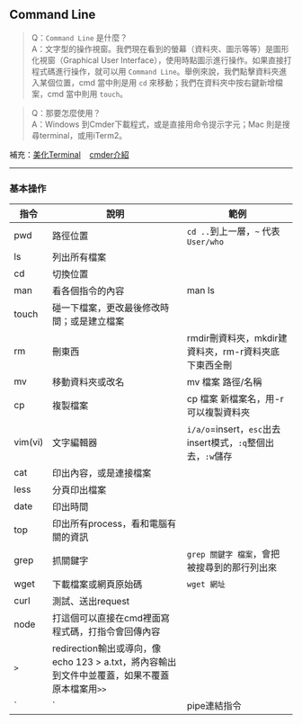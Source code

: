 ## Command Line
> Q：`Command Line` 是什麼？  
> A：文字型的操作視窗。我們現在看到的螢幕（資料夾、圖示等等）是圖形化視窗（Graphical User Interface），使用時點圖示進行操作。如果直接打程式碼進行操作，就可以用 `Command Line`。舉例來說，我們點擊資料夾進入某個位置，cmd 當中則是用 `cd` 來移動；我們在資料夾中按右鍵新增檔案，cmd 當中則用 `touch`。

> Q：那要怎麼使用？  
> A：Windows 到Cmder下載程式，或是直接用命令提示字元；Mac 則是搜尋terminal，或用iTerm2。

補充：[美化Terminal]()    [cmder介紹]()

---
### 基本操作
|  指令   |說明                             |  範例                      |
|---------|--------------------------------|----------------------------|
|pwd      |路徑位置                         |`cd ..`到上一層，`~` 代表`User/who` |
|ls       |列出所有檔案                     |                            |
|cd       |切換位置                         |                            |
|man      |看各個指令的內容                  |man ls                      |
|touch    |碰一下檔案，更改最後修改時間；或是建立檔案|                      |
|rm       |刪東西   |rmdir刪資料夾，mkdir建資料夾，rm-r資料夾底下東西全刪    |
|mv       |移動資料夾或改名                  |mv 檔案 路徑/名稱            |
|cp       |複製檔案                |cp 檔案 新檔案名，用-r可以複製資料夾    |
|vim(vi)  |文字編輯器 |`i/a/o`=insert，`esc`出去insert模式，`:q`整個出去，`:w`儲存    |
|cat      |印出內容，或是連接檔案             |                          |
|less     |分頁印出檔案                      |                          |
|date     |印出時間                          |                          |
|top      |印出所有process，看和電腦有關的資訊 |                          |
|grep     |抓關鍵字   |`grep 關鍵字 檔案`，會把被搜尋到的那行列出來         |
|wget     |下載檔案或網頁原始碼               |`wget 網址`                |
|curl     |測試、送出request                 |                           |
|node     |打這個可以直接在cmd裡面寫程式碼，打指令會回傳內容   |    |
|`>`      |redirection輸出或導向，像echo 123 > a.txt，將內容輸出到文件中並覆蓋，如果不覆蓋原本檔案用`>>`   |  |
|`|`      |pipe連結指令                     |                            |

